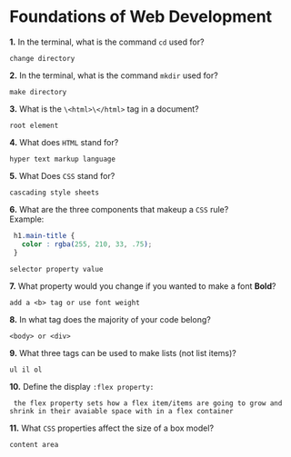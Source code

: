 # Foundations of Web Development

**1.** In the terminal, what is the command `cd` used for?
<!-- enter you answer in the space below -->
```
change directory
```

**2.** In the terminal, what is the command `mkdir` used for?
<!-- enter you answer in the space below -->
```
make directory
```

**3.** What is the `\<html>\</html>` tag in a document?
<!-- enter you answer in the space below -->
```
root element
```

**4.** What does `HTML` stand for?
<!-- enter you answer in the space below -->
```
hyper text markup language
```

**5.** What Does `CSS` stand for?
<!-- enter you answer in the space below -->
```
cascading style sheets
```

**6.** What are the three components that makeup a `CSS` rule? <br> Example:
```css
 h1.main-title {
   color : rgba(255, 210, 33, .75);
 }
```
<!-- enter you answer in the space below -->
```
selector property value
```

**7.** What property would you change if you wanted to make a font **Bold**?
<!-- enter you answer in the space below -->
```
add a <b> tag or use font weight
```

**8.** In what tag does the majority of your code belong?
<!-- enter you answer in the space below -->
```
<body> or <div>
```

**9.** What three tags can be used to make lists (not list items)?
<!-- enter you answer in the space below -->
```
ul il ol
```

**10.** Define the display `:flex property:`
<!-- enter you answer in the space below -->
```
 the flex property sets how a flex item/items are going to grow and shrink in their avaiable space with in a flex container
```

**11.** What `CSS` properties affect the size of a box model?
<!-- enter you answer in the space below -->
```
content area
```
